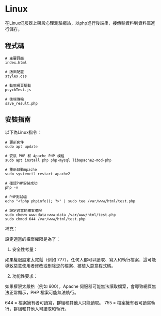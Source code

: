 # Linux

在Linux伺服器上架設心理測驗網站，以php進行後端串，接傳輸資料到資料庫進行儲存。

## 程式碼

```bash=
# 主要頁面
index.html

# 版面配置
styles.css

# 動態網頁驅動
psychTest.js

# 後端傳輸
save_result.php
```

## 安裝指南

以下為Linux指令：
```
# 更新套件
sudo apt update

# 安裝 PHP 和 Apache PHP 模組
sudo apt install php php-mysql libapache2-mod-php

# 重新啟動Apache
sudo systemctl restart apache2

# 確認PHP安裝成功
php -v

# PHP測試檔
echo "<?php phpinfo(); ?>" | sudo tee /var/www/html/test.php

# 設定適當的檔案權限
sudo chown www-data:www-data /var/www/html/test.php
sudo chmod 644 /var/www/html/test.php
```

補充：

設定適當的檔案權限是為了：

1. 安全性考量：

如果權限設定太寬鬆（例如 777），任何人都可以讀取、寫入和執行檔案，這可能導致惡意使用者修改或刪除您的檔案、被植入惡意程式碼。


2. 功能性要求：

如果權限太嚴格（例如 600），Apache 伺服器可能無法讀取檔案，會導致網頁無法正常顯示，PHP 檔案可能無法執行。

644 = 檔案擁有者可讀寫，群組和其他人只能讀取。
755 = 檔案擁有者可讀寫執行，群組和其他人可讀取和執行。